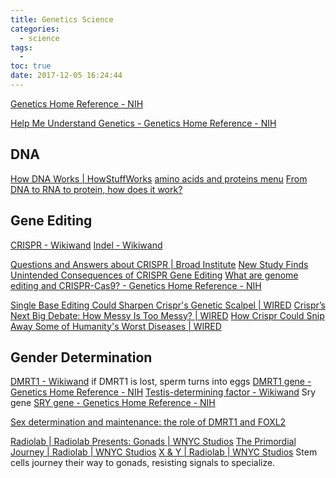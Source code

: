 ```yaml
---
title: Genetics Science
categories:
  - science
tags:
  - 
toc: true
date: 2017-12-05 16:24:44
---
```


[Genetics Home Reference - NIH](https://ghr.nlm.nih.gov/)

[Help Me Understand Genetics - Genetics Home Reference - NIH](https://ghr.nlm.nih.gov/primer)

## DNA

[How DNA Works | HowStuffWorks](https://science.howstuffworks.com/life/cellular-microscopic/dna.htm/printable)
[amino acids and proteins menu](https://www.chemguide.co.uk/organicprops/aminoacidmenu.html)
[From DNA to RNA to protein, how does it work?](https://science-explained.com/theory/dna-rna-and-protein/)

## Gene Editing

[CRISPR - Wikiwand](https://www.wikiwand.com/en/CRISPR)
[Indel - Wikiwand](https://www.wikiwand.com/en/Indel)

[Questions and Answers about CRISPR | Broad Institute](https://www.broadinstitute.org/what-broad/areas-focus/project-spotlight/questions-and-answers-about-crispr)
[New Study Finds Unintended Consequences of CRISPR Gene Editing](https://gizmodo.com/new-study-finds-unintended-consequences-of-crispr-gene-1827692218/amp)
[What are genome editing and CRISPR-Cas9? - Genetics Home Reference - NIH](https://ghr.nlm.nih.gov/primer/genomicresearch/genomeediting)

[Single Base Editing Could Sharpen Crispr's Genetic Scalpel | WIRED](https://www.wired.com/story/new-science-could-sharpen-crisprs-gene-editing-scalpel/)
[Crispr’s Next Big Debate: How Messy Is Too Messy? | WIRED](https://www.wired.com/2017/06/crispr-mutations/)
[How Crispr Could Snip Away Some of Humanity's Worst Diseases | WIRED](https://www.wired.com/2017/05/crispr-snip-away-humanitys-worst-diseases/)

## Gender Determination

[DMRT1 - Wikiwand](https://www.wikiwand.com/en/DMRT1) if DMRT1 is lost, sperm turns into eggs
[DMRT1 gene - Genetics Home Reference - NIH](https://ghr.nlm.nih.gov/gene/DMRT1)
[Testis-determining factor - Wikiwand](https://www.wikiwand.com/en/Testis-determining_factor) Sry gene
[SRY gene - Genetics Home Reference - NIH](https://ghr.nlm.nih.gov/gene/SRY)

[Sex determination and maintenance: the role of DMRT1 and FOXL2](https://www.ncbi.nlm.nih.gov/pmc/articles/PMC5676419/)

[Radiolab | Radiolab Presents: Gonads | WNYC Studios](https://www.wnycstudios.org/shows/radiolab/projects/radiolab-presents-gonads)
[The Primordial Journey | Radiolab | WNYC Studios](https://www.wnycstudios.org/story/theprimordialjourney/)
[X & Y | Radiolab | WNYC Studios](https://www.wnycstudios.org/story/gonads-xy)
Stem cells journey their way to gonads, resisting signals to specialize.
